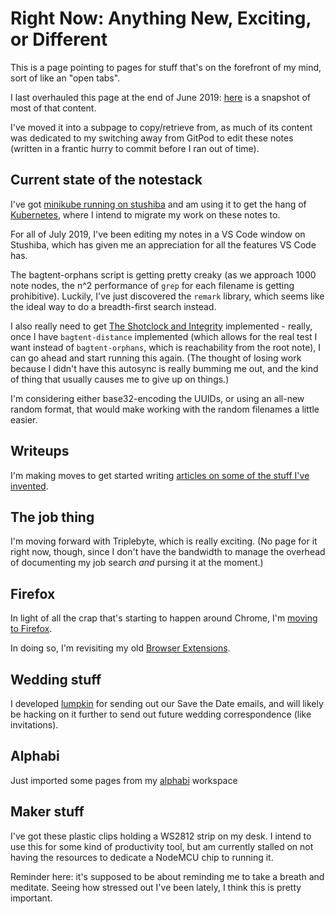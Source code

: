 # Right Now: Anything New, Exciting, or Different

This is a page pointing to pages for stuff that's on the forefront of my mind, sort of like an "open tabs".

I last overhauled this page at the end of June 2019: [here](4af24c31-8b8f-4278-af40-262389fbf415.md) is a snapshot of most of that content.

I've moved it into a subpage to copy/retrieve from, as much of its content was dedicated to my switching away from GitPod to edit these notes (written in a frantic hurry to commit before I ran out of time).

## Current state of the notestack

I've got [minikube running on stushiba](fe1645de-c2fc-4836-a338-eafae0c7e0af.md) and am using it to get the hang of [Kubernetes](f7ab56ca-06db-4c96-808f-4d0b0ee47819.md), where I intend to migrate my work on these notes to.

For all of July 2019, I've been editing my notes in a VS Code window on Stushiba, which has given me an appreciation for all the features VS Code has.

The bagtent-orphans script is getting pretty creaky (as we approach 1000 note nodes, the n^2 performance of `grep` for each filename is getting prohibitive). Luckily, I've just discovered the `remark` library, which seems like the ideal way to do a breadth-first search instead.

I also really need to get [The Shotclock and Integrity](df25aada-7f8c-420c-97bc-51366556b6be.md) implemented - really, once I have `bagtent-distance` implemented (which allows for the real test I want instead of `bagtent-orphans`, which is reachability from the root note), I can go ahead and start running this again. (The thought of losing work because I didn't have this autosync is really bumming me out, and the kind of thing that usually causes me to give up on things.)

I'm considering either base32-encoding the UUIDs, or using an all-new random format, that would make working with the random filenames a little easier.

## Writeups

I'm making moves to get started writing [articles on some of the stuff I've invented](f1403399-a887-4262-aac6-292035465eab.md).

## The job thing

I'm moving forward with Triplebyte, which is really exciting. (No page for it right now, though, since I don't have the bandwidth to manage the overhead of documenting my job search *and* pursing it at the moment.)

## Firefox

In light of all the crap that's starting to happen around Chrome, I'm [moving to Firefox](7b0f829a-7fbe-4896-9b5d-8196e1bca2a4.md).

In doing so, I'm revisiting my old [Browser Extensions](55f979e1-71e9-40db-aad2-34418ec7bb5d.md).

## Wedding stuff

I developed [lumpkin](93fce556-92a2-4e8b-8005-1e8455abec91.md) for sending out our Save the Date emails, and will likely be hacking on it further to send out future wedding correspondence (like invitations).

## Alphabi

Just imported some pages from my [alphabi](a92da7dd-0bba-44ba-8e5a-743571caab3e.md) workspace

## Maker stuff

I've got these plastic clips holding a WS2812 strip on my desk. I intend to use this for some kind of productivity tool, but am currently stalled on not having the resources to dedicate a NodeMCU chip to running it.

Reminder here: it's supposed to be about reminding me to take a breath and meditate. Seeing how stressed out I've been lately, I think this is pretty important.
